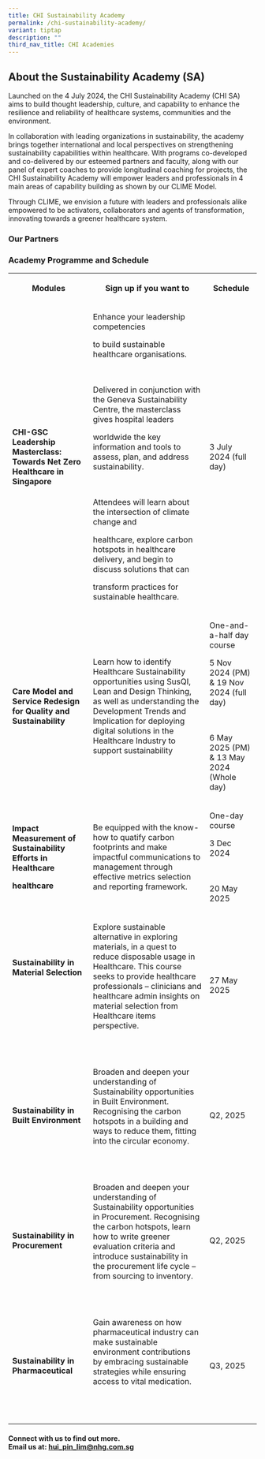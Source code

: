 ```yaml
---
title: CHI Sustainability Academy
permalink: /chi-sustainability-academy/
variant: tiptap
description: ""
third_nav_title: CHI Academies
---
```

<h2>About the Sustainability Academy (SA)</h2>
<p>Launched on the 4 July 2024, the CHI Sustainability Academy (CHI SA) aims
to build thought leadership, culture, and capability to enhance the resilience
and reliability of healthcare systems, communities and the environment.</p>
<p>In collaboration with leading organizations in sustainability, the academy
brings together international and local perspectives on strengthening sustainability
capabilities within healthcare. With programs co-developed and co-delivered
by our esteemed partners and faculty, along with our panel of expert coaches
to provide longitudinal coaching for projects, the CHI Sustainability Academy
will empower leaders and professionals in 4 main areas of capability building
as shown by our CLIME Model.&nbsp;</p>
<p></p>
<p>Through CLIME, we envision a future with leaders and professionals alike
empowered to be activators, collaborators and agents of transformation,
innovating towards a greener healthcare system.&nbsp;</p>
<h3>Our Partners</h3>
<p></p>
<h3>Academy Programme and Schedule</h3>
<table style="minWidth: 75px">
<colgroup>
<col>
<col>
<col>
</colgroup>
<tbody>
<tr>
<th rowspan="1" colspan="1">
<p>Modules</p>
</th>
<th rowspan="1" colspan="1">
<p>Sign up if you want to</p>
</th>
<th rowspan="1" colspan="1">
<p>Schedule</p>
</th>
</tr>
<tr>
<td rowspan="1" colspan="1">
<p><strong>CHI-GSC Leadership Masterclass: Towards Net Zero Healthcare in Singapore</strong>
</p>
</td>
<td rowspan="1" colspan="1">
<p>Enhance your leadership competencies</p>
<p>to build sustainable healthcare organisations.</p>
<p>&nbsp;</p>
<p>Delivered in conjunction with the Geneva Sustainability Centre, the masterclass
gives hospital leaders</p>
<p>worldwide the key information and tools to assess, plan, and address sustainability.</p>
<p>&nbsp;</p>
<p>Attendees will learn about the intersection of climate change and</p>
<p>healthcare, explore carbon hotspots in healthcare delivery, and begin
to discuss solutions that can</p>
<p>transform practices for sustainable healthcare.</p>
</td>
<td rowspan="1" colspan="1">
<p>3 July 2024 (full day)</p>
</td>
</tr>
<tr>
<td rowspan="1" colspan="1">
<p><strong>Care Model and Service Redesign for Quality and Sustainability</strong>
</p>
</td>
<td rowspan="1" colspan="1">
<p>Learn how to identify Healthcare Sustainability opportunities using SusQI,
Lean and Design Thinking, as well as understanding the Development Trends
and Implication for deploying digital solutions in the Healthcare Industry
to support sustainability</p>
</td>
<td rowspan="1" colspan="1">
<p>One-and-a-half day course
<br>
</p>
<p>5 Nov 2024 (PM) &amp; 19 Nov 2024 (full day)</p>
<p>&nbsp;</p>
<p>6 May 2025 (PM) &amp; 13 May 2024 (Whole day)</p>
</td>
</tr>
<tr>
<td rowspan="1" colspan="1">
<p><strong>Impact Measurement of Sustainability Efforts in Healthcare</strong>
</p>
<p><strong>healthcare</strong>
</p>
</td>
<td rowspan="1" colspan="1">
<p>Be equipped with the know-how to quatify carbon footprints and make impactful
communications to management through effective metrics selection and reporting
framework.</p>
</td>
<td rowspan="1" colspan="1">
<p>One-day course</p>
<p></p>
<p>3 Dec 2024</p>
<p>&nbsp;</p>
<p>20 May 2025</p>
</td>
</tr>
<tr>
<td rowspan="1" colspan="1">
<p><strong>Sustainability in Material Selection</strong>
</p>
<p><strong>&nbsp;</strong>
</p>
<p>&nbsp;</p>
</td>
<td rowspan="1" colspan="1">
<p>Explore sustainable alternative in exploring materials, in a quest to
reduce disposable usage in Healthcare. This course seeks to provide healthcare
professionals – clinicians and healthcare admin insights on material selection
from Healthcare items perspective.</p>
<p>&nbsp;</p>
</td>
<td rowspan="1" colspan="1">
<p>27 May 2025</p>
</td>
</tr>
<tr>
<td rowspan="1" colspan="1">
<p><strong>Sustainability in Built Environment</strong>
</p>
</td>
<td rowspan="1" colspan="1">
<p>Broaden and deepen your understanding of Sustainability opportunities
in Built Environment. Recognising the carbon hotspots in a building and
ways to reduce them, fitting into the circular economy.</p>
<p>&nbsp;</p>
</td>
<td rowspan="1" colspan="1">
<p>Q2, 2025</p>
</td>
</tr>
<tr>
<td rowspan="1" colspan="1">
<p><strong>Sustainability in Procurement</strong>
</p>
</td>
<td rowspan="1" colspan="1">
<p>Broaden and deepen your understanding of Sustainability opportunities
in Procurement. Recognising the carbon hotspots, learn how to write greener
evaluation criteria and introduce sustainability in the procurement life
cycle – from sourcing to inventory.</p>
<p>&nbsp;</p>
</td>
<td rowspan="1" colspan="1">
<p>Q2, 2025</p>
</td>
</tr>
<tr>
<td rowspan="1" colspan="1">
<p><strong>Sustainability in Pharmaceutical</strong>
</p>
</td>
<td rowspan="1" colspan="1">
<p>Gain awareness on how pharmaceutical industry can make sustainable environment
contributions by embracing sustainable strategies while ensuring access
to vital medication.
<br>
<br>
</p>
<p>&nbsp;</p>
</td>
<td rowspan="1" colspan="1">
<p>Q3, 2025</p>
</td>
</tr>
</tbody>
</table>
<h4>Connect with us to find out more. <br>Email us at: <a href="mailto:hui_pin_lim@nhg.com.sg" rel="noopener noreferrer nofollow" target="_blank">hui_pin_lim@nhg.com.sg</a> </h4>
<p></p>